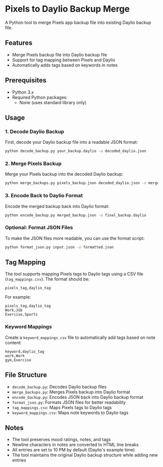 # Pixels to Daylio Backup Merge

A Python tool to merge Pixels app backup file into existing Daylio backup file.

## Features

- Merge Pixels backup file into Daylio backup file
- Support for tag mapping between Pixels and Daylio
- Automatically adds tags based on keywords in notes

## Prerequisites

- Python 3.x
- Required Python packages:
  - None (uses standard library only)

## Usage

### 1. Decode Daylio Backup

First, decode your Daylio backup file into a readable JSON format:

```bash
python decode_backup.py your_backup.daylio -o decoded_daylio.json
```

### 2. Merge Pixels Backup

Merge your Pixels backup into the decoded Daylio backup:

```bash
python merge_backups.py pixels_backup.json decoded_daylio.json -o merged_backup.json
```

### 3. Encode Back to Daylio Format

Encode the merged backup back into Daylio format:

```bash
python encode_backup.py merged_backup.json -o final_backup.daylio
```

### Optional: Format JSON Files

To make the JSON files more readable, you can use the format script:

```bash
python format_json.py input.json -o formatted.json
```

## Tag Mapping

The tool supports mapping Pixels tags to Daylio tags using a CSV file (`tag_mappings.csv`). The format should be:

```csv
pixels_tag,daylio_tag
```

For example:
```csv
pixels_tag,daylio_tag
Work,Job
Exercise,Sports
```

### Keyword Mappings

Create a `keyword_mappings.csv` file to automatically add tags based on note content:
```csv
keyword,daylio_tag
work,Work
gym,Exercise
```

## File Structure

- `decode_backup.py`: Decodes Daylio backup files
- `merge_backups.py`: Merges Pixels backup into Daylio format
- `encode_backup.py`: Encodes JSON back into Daylio backup format
- `format_json.py`: Formats JSON files for better readability
- `tag_mappings.csv`: Maps Pixels tags to Daylio tags
- `keyword_mappings.csv`: Maps note keywords to Daylio tags

## Notes

- The tool preserves mood ratings, notes, and tags
- Newline characters in notes are converted to HTML line breaks
- All entries are set to 10 PM by default (Daylio's example time)
- The tool maintains the original Daylio backup structure while adding new entries
